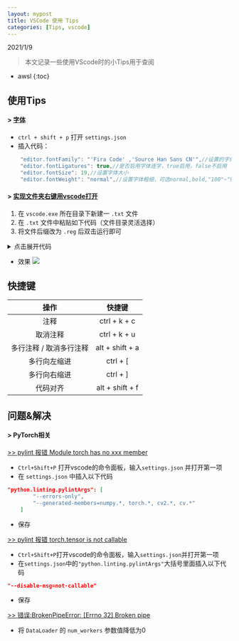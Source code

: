 ```yaml
---
layout: mypost
title: VSCode 使用 Tips
categories: [Tips, vscode]
---
```


2021/1/9
> 本文记录一些使用VScode时的小Tips用于查阅

* awsl
{:toc}

## 使用Tips
#### > [字体](https://zhuanlan.zhihu.com/p/65362086)
- ``ctrl + shift + p`` 打开 ``settings.json``
- 插入代码：
```cpp
    "editor.fontFamily": "'Fira Code' ,'Source Han Sans CN'",//设置的字体类型(英文:Fira Code 中文:思源黑体)
    "editor.fontLigatures": true,//是否启用字体连字，true启用，false不启用
    "editor.fontSize": 19,//设置字体大小
    "editor.fontWeight": "normal",//设置字体粗细，可选normal,bold,"100"~"900"等
```

#### > [实现文件夹右键用vscode打开](https://www.cnblogs.com/zmdblog/p/10202193.html)
1. 在 ``vscode.exe`` 所在目录下新建一 ``.txt`` 文件
2. 在 ``.txt`` 文件中粘贴如下代码（文件目录灵活选择）
3. 将文件后缀改为 ``.reg`` 后双击运行即可
<details>
<summary>点击展开代码</summary>
<pre><code>
Windows Registry Editor Version 5.00 

; Open files 
[HKEY_CLASSES_ROOT\*\shell\Open with VS Code] 
@="Edit with VS Code" 
"Icon"="C:\\Users\\hp\\AppData\\Local\\Programs\\Microsoft VS Code\\Code.exe,0" 

[HKEY_CLASSES_ROOT\*\shell\Open with VS Code\command] 
@="\"C:\\Users\\hp\\AppData\\Local\\Programs\\Microsoft VS Code\\Code.exe\" \"%1\"" 

; This will make it appear when you right click ON a folder 
; The "Icon" line can be removed if you don't want the icon to appear 

[HKEY_CLASSES_ROOT\Directory\shell\vscode] 
@="Open with VSCode" 
"Icon"="\"C:\\Users\\hp\\AppData\\Local\\Programs\\Microsoft VS Code\\Code.exe\",0" 

[HKEY_CLASSES_ROOT\Directory\shell\vscode\command] 
@="\"C:\\Users\\hp\\AppData\\Local\\Programs\\Microsoft VS Code\\Code.exe\" \"%1\"" 

; This will make it appear when you right click INSIDE a folder 
; The "Icon" line can be removed if you don't want the icon to appear 

[HKEY_CLASSES_ROOT\Directory\Background\shell\vscode] 
@="Open with VSCode" 
"Icon"="\"C:\\Users\\hp\\AppData\\Local\\Programs\\Microsoft VS Code\\Code.exe\",0" 

[HKEY_CLASSES_ROOT\Directory\Background\shell\vscode\command] 
@="\"C:\\Users\\hp\\AppData\\Local\\Programs\\Microsoft VS Code\\Code.exe\" \"%V\""
D:\\Microsoft VS Code\\Code.exe,0" 

[HKEY_CLASSES_ROOT\*\shell\Open with VS Code\command] 
@="\"C:\\Users\\hp\\AppData\\Local\\Programs\\Microsoft VS Code\\Code.exe\" \"%1\"" 

; This will make it appear when you right click ON a folder 
; The "Icon" line can be removed if you don't want the icon to appear 

[HKEY_CLASSES_ROOT\Directory\shell\vscode] 
@="Open with VSCode" 
"Icon"="\"C:\\Users\\hp\\AppData\\Local\\Programs\\Microsoft VS Code\\Code.exe\",0" 

[HKEY_CLASSES_ROOT\Directory\shell\vscode\command] 
@="\"C:\\Users\\hp\\AppData\\Local\\Programs\\Microsoft VS Code\\Code.exe\" \"%1\"" 

; This will make it appear when you right click INSIDE a folder 
; The "Icon" line can be removed if you don't want the icon to appear 

[HKEY_CLASSES_ROOT\Directory\Background\shell\vscode] 
@="Open with VSCode" 
"Icon"="\"C:\\Users\\hp\\AppData\\Local\\Programs\\Microsoft VS Code\\Code.exe\",0" 

[HKEY_CLASSES_ROOT\Directory\Background\shell\vscode\command] 
@="\"C:\\Users\\hp\\AppData\\Local\\Programs\\Microsoft VS Code\\Code.exe\" \"%V\""
</code></pre>
</details>

- 效果
![](https://i.loli.net/2021/01/28/sDIyFbZLa29RiWV.gif)

## 快捷键
| 操作 | 快捷键 |
| :----: | :----: |
| 注释 |ctrl + k + c|
|取消注释|ctrl + k + u|
|多行注释 / 取消多行注释|alt + shift + a|
|多行向左缩进|ctrl + [|
|多行向右缩进|ctrl + ]|
|代码对齐|alt + shift + f|

## 问题&解决

#### > PyTorch相关

[>> pylint 报错 Module torch has no xxx member](https://my.oschina.net/u/4176637/blog/4739698)
- ``Ctrl+Shift+P`` 打开vscode的命令面板，输入``settings.json`` 并打开第一项
- 在 ``settings.json`` 中插入以下代码
```json
"python.linting.pylintArgs": [
        "--errors-only",
        "--generated-members=numpy.*, torch.*, cv2.*, cv.*"
    ]
```
- 保存

[>> pylint 报错 torch.tensor is not callable](https://www.pythonf.cn/read/155950)
- ``Ctrl+Shift+P``打开vscode的命令面板，输入``settings.json``并打开第一项
- 在``settings.json``中的``"python.linting.pylintArgs"``大括号里面插入以下代码
```json
"--disable-msg=not-callable"
```
- 保存

[>> 错误:BrokenPipeError: [Errno 32] Broken pipe](https://blog.csdn.net/qq_33666011/article/details/81873217)

- 将 ``DataLoader`` 的 ``num_workers`` 参数值降低为0